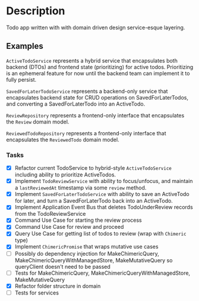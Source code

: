 # Description

Todo app written with with domain driven design service-esque layering.

## Examples

`ActiveTodoService` represents a hybrid service that encapsulates both backend (DTOs) and frontend state (prioritizing) for active todos. Prioritizing is an ephemeral feature for now until the backend team can implement it to fully persist.

`SavedForLaterTodoService` represents a backend-only service that encapsulates backend state for CRUD operations on SavedForLaterTodos, and converting a SavedForLaterTodo into an ActiveTodo.

`ReviewRepository` represents a frontend-only interface that encapsulates the `Review` domain model.

`ReviewedTodoRepository` represents a frontend-only interface that encapsulates the `ReviewedTodo` domain model.

### Tasks

- [X] Refactor current TodoService to hybrid-style `ActiveTodoService` including ability to prioritize ActiveTodos.
- [X] Implement `TodoReviewService` with ability to focus/unfocus, and maintain a `lastReviewedAt` timestamp via some `review` method.
- [X] Implement `SavedForLaterTodoService` with ability to save an ActiveTodo for later, and turn a SavedForLaterTodo back into an ActiveTodo.
- [X] Implement Application Event Bus that deletes TodoUnderReview records from the TodoReviewService
- [X] Command Use Case for starting the review process
- [X] Command Use Case for review and proceed
- [X] Query Use Case for getting list of todos to review (wrap with `Chimeric` type)
- [X] Implement `ChimericPromise` that wraps mutative use cases
- [ ] Possibly do dependency injection for MakeChimericQuery, MakeChimericQueryWithManagedStore, MakeMutativeQuery so queryClient doesn't need to be passed
- [ ] Tests for MakeChimericQuery, MakeChimericQueryWithManagedStore, MakeMutativeQuery
- [X] Refactor folder structure in domain
- [ ] Tests for services
